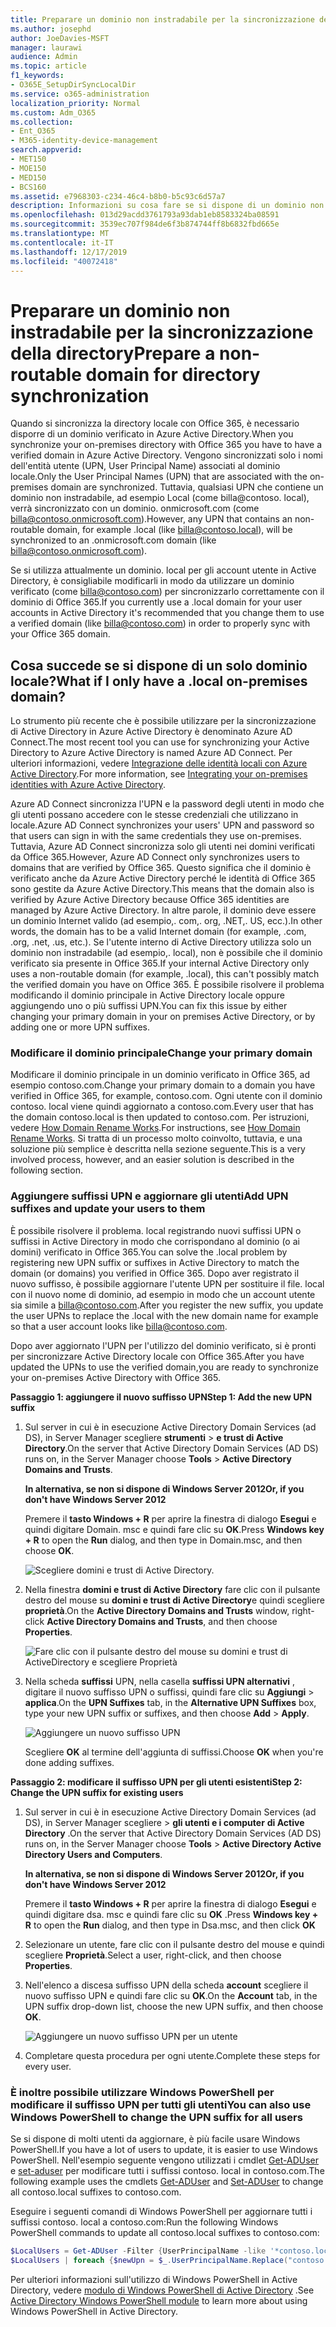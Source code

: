 ```yaml
---
title: Preparare un dominio non instradabile per la sincronizzazione della directory
ms.author: josephd
author: JoeDavies-MSFT
manager: laurawi
audience: Admin
ms.topic: article
f1_keywords:
- O365E_SetupDirSyncLocalDir
ms.service: o365-administration
localization_priority: Normal
ms.custom: Adm_O365
ms.collection:
- Ent_O365
- M365-identity-device-management
search.appverid:
- MET150
- MOE150
- MED150
- BCS160
ms.assetid: e7968303-c234-46c4-b8b0-b5c93c6d57a7
description: Informazioni su cosa fare se si dispone di un dominio non routale associato agli utenti locali prima di eseguire la sincronizzazione con Office 365.
ms.openlocfilehash: 013d29acdd3761793a93dab1eb8583324ba08591
ms.sourcegitcommit: 3539ec707f984de6f3b874744ff8b6832fbd665e
ms.translationtype: MT
ms.contentlocale: it-IT
ms.lasthandoff: 12/17/2019
ms.locfileid: "40072418"
---
```

# <a name="prepare-a-non-routable-domain-for-directory-synchronization"></a><span data-ttu-id="cf7e0-103">Preparare un dominio non instradabile per la sincronizzazione della directory</span><span class="sxs-lookup"><span data-stu-id="cf7e0-103">Prepare a non-routable domain for directory synchronization</span></span>
<span data-ttu-id="cf7e0-104">Quando si sincronizza la directory locale con Office 365, è necessario disporre di un dominio verificato in Azure Active Directory.</span><span class="sxs-lookup"><span data-stu-id="cf7e0-104">When you synchronize your on-premises directory with Office 365 you have to have a verified domain in Azure Active Directory.</span></span> <span data-ttu-id="cf7e0-105">Vengono sincronizzati solo i nomi dell'entità utente (UPN, User Principal Name) associati al dominio locale.</span><span class="sxs-lookup"><span data-stu-id="cf7e0-105">Only the User Principal Names (UPN) that are associated with the on-premises domain are synchronized.</span></span> <span data-ttu-id="cf7e0-106">Tuttavia, qualsiasi UPN che contiene un dominio non instradabile, ad esempio Local (come billa@contoso. local), verrà sincronizzato con un dominio. onmicrosoft.com (come billa@contoso.onmicrosoft.com).</span><span class="sxs-lookup"><span data-stu-id="cf7e0-106">However, any UPN that contains an non-routable domain, for example .local (like billa@contoso.local), will be synchronized to an .onmicrosoft.com domain (like billa@contoso.onmicrosoft.com).</span></span> 

<span data-ttu-id="cf7e0-107">Se si utilizza attualmente un dominio. local per gli account utente in Active Directory, è consigliabile modificarli in modo da utilizzare un dominio verificato (come billa@contoso.com) per sincronizzarlo correttamente con il dominio di Office 365.</span><span class="sxs-lookup"><span data-stu-id="cf7e0-107">If you currently use a .local domain for your user accounts in Active Directory it's recommended that you change them to use a verified domain (like billa@contoso.com) in order to properly sync with your Office 365 domain.</span></span>
  
## <a name="what-if-i-only-have-a-local-on-premises-domain"></a><span data-ttu-id="cf7e0-108">Cosa succede se si dispone di un solo dominio locale?</span><span class="sxs-lookup"><span data-stu-id="cf7e0-108">What if I only have a .local on-premises domain?</span></span>

<span data-ttu-id="cf7e0-109">Lo strumento più recente che è possibile utilizzare per la sincronizzazione di Active Directory in Azure Active Directory è denominato Azure AD Connect.</span><span class="sxs-lookup"><span data-stu-id="cf7e0-109">The most recent tool you can use for synchronizing your Active Directory to Azure Active Directory is named Azure AD Connect.</span></span> <span data-ttu-id="cf7e0-110">Per ulteriori informazioni, vedere [Integrazione delle identità locali con Azure Active Directory](https://docs.microsoft.com/azure/architecture/reference-architectures/identity/azure-ad).</span><span class="sxs-lookup"><span data-stu-id="cf7e0-110">For more information, see [Integrating your on-premises identities with Azure Active Directory](https://docs.microsoft.com/azure/architecture/reference-architectures/identity/azure-ad).</span></span>
  
<span data-ttu-id="cf7e0-111">Azure AD Connect sincronizza l'UPN e la password degli utenti in modo che gli utenti possano accedere con le stesse credenziali che utilizzano in locale.</span><span class="sxs-lookup"><span data-stu-id="cf7e0-111">Azure AD Connect synchronizes your users' UPN and password so that users can sign in with the same credentials they use on-premises.</span></span> <span data-ttu-id="cf7e0-112">Tuttavia, Azure AD Connect sincronizza solo gli utenti nei domini verificati da Office 365.</span><span class="sxs-lookup"><span data-stu-id="cf7e0-112">However, Azure AD Connect only synchronizes users to domains that are verified by Office 365.</span></span> <span data-ttu-id="cf7e0-113">Questo significa che il dominio è verificato anche da Azure Active Directory perché le identità di Office 365 sono gestite da Azure Active Directory.</span><span class="sxs-lookup"><span data-stu-id="cf7e0-113">This means that the domain also is verified by Azure Active Directory because Office 365 identities are managed by Azure Active Directory.</span></span> <span data-ttu-id="cf7e0-114">In altre parole, il dominio deve essere un dominio Internet valido (ad esempio,. com,. org, .NET,. US, ecc.).</span><span class="sxs-lookup"><span data-stu-id="cf7e0-114">In other words, the domain has to be a valid Internet domain (for example, .com, .org, .net, .us, etc.).</span></span> <span data-ttu-id="cf7e0-115">Se l'utente interno di Active Directory utilizza solo un dominio non instradabile (ad esempio,. local), non è possibile che il dominio verificato sia presente in Office 365.</span><span class="sxs-lookup"><span data-stu-id="cf7e0-115">If your internal Active Directory only uses a non-routable domain (for example, .local), this can't possibly match the verified domain you have on Office 365.</span></span> <span data-ttu-id="cf7e0-116">È possibile risolvere il problema modificando il dominio principale in Active Directory locale oppure aggiungendo uno o più suffissi UPN.</span><span class="sxs-lookup"><span data-stu-id="cf7e0-116">You can fix this issue by either changing your primary domain in your on premises Active Directory, or by adding one or more UPN suffixes.</span></span>
  
### <a name="change-your-primary-domain"></a><span data-ttu-id="cf7e0-117">**Modificare il dominio principale**</span><span class="sxs-lookup"><span data-stu-id="cf7e0-117">**Change your primary domain**</span></span>

<span data-ttu-id="cf7e0-118">Modificare il dominio principale in un dominio verificato in Office 365, ad esempio contoso.com.</span><span class="sxs-lookup"><span data-stu-id="cf7e0-118">Change your primary domain to a domain you have verified in Office 365, for example, contoso.com.</span></span> <span data-ttu-id="cf7e0-119">Ogni utente con il dominio contoso. local viene quindi aggiornato a contoso.com.</span><span class="sxs-lookup"><span data-stu-id="cf7e0-119">Every user that has the domain contoso.local is then updated to contoso.com.</span></span> <span data-ttu-id="cf7e0-120">Per istruzioni, vedere [How Domain Rename Works](https://go.microsoft.com/fwlink/p/?LinkId=624174).</span><span class="sxs-lookup"><span data-stu-id="cf7e0-120">For instructions, see [How Domain Rename Works](https://go.microsoft.com/fwlink/p/?LinkId=624174).</span></span> <span data-ttu-id="cf7e0-121">Si tratta di un processo molto coinvolto, tuttavia, e una soluzione più semplice è descritta nella sezione seguente.</span><span class="sxs-lookup"><span data-stu-id="cf7e0-121">This is a very involved process, however, and an easier solution is described in the following section.</span></span>
  
### <a name="add-upn-suffixes-and-update-your-users-to-them"></a><span data-ttu-id="cf7e0-122">**Aggiungere suffissi UPN e aggiornare gli utenti**</span><span class="sxs-lookup"><span data-stu-id="cf7e0-122">**Add UPN suffixes and update your users to them**</span></span>

<span data-ttu-id="cf7e0-123">È possibile risolvere il problema. local registrando nuovi suffissi UPN o suffissi in Active Directory in modo che corrispondano al dominio (o ai domini) verificato in Office 365.</span><span class="sxs-lookup"><span data-stu-id="cf7e0-123">You can solve the .local problem by registering new UPN suffix or suffixes in Active Directory to match the domain (or domains) you verified in Office 365.</span></span> <span data-ttu-id="cf7e0-124">Dopo aver registrato il nuovo suffisso, è possibile aggiornare l'utente UPN per sostituire il file. local con il nuovo nome di dominio, ad esempio in modo che un account utente sia simile a billa@contoso.com.</span><span class="sxs-lookup"><span data-stu-id="cf7e0-124">After you register the new suffix, you update the user UPNs to replace the .local with the new domain name for example so that a user account looks like billa@contoso.com.</span></span>
  
<span data-ttu-id="cf7e0-125">Dopo aver aggiornato l'UPN per l'utilizzo del dominio verificato, si è pronti per sincronizzare Active Directory locale con Office 365.</span><span class="sxs-lookup"><span data-stu-id="cf7e0-125">After you have updated the UPNs to use the verified domain,you are ready to synchronize your on-premises Active Directory with Office 365.</span></span>
  
 <span data-ttu-id="cf7e0-126">**Passaggio 1: aggiungere il nuovo suffisso UPN**</span><span class="sxs-lookup"><span data-stu-id="cf7e0-126">**Step 1: Add the new UPN suffix**</span></span>
  
1. <span data-ttu-id="cf7e0-127">Sul server in cui è in esecuzione Active Directory Domain Services (ad DS), in Server Manager scegliere **strumenti** \> **e trust di Active Directory**.</span><span class="sxs-lookup"><span data-stu-id="cf7e0-127">On the server that Active Directory Domain Services (AD DS) runs on, in the Server Manager choose **Tools** \> **Active Directory Domains and Trusts**.</span></span>
    
    <span data-ttu-id="cf7e0-128">**In alternativa, se non si dispone di Windows Server 2012**</span><span class="sxs-lookup"><span data-stu-id="cf7e0-128">**Or, if you don't have Windows Server 2012**</span></span>
    
    <span data-ttu-id="cf7e0-129">Premere il **tasto Windows + R** per aprire la finestra di dialogo **Esegui** e quindi digitare Domain. msc e quindi fare clic su **OK**.</span><span class="sxs-lookup"><span data-stu-id="cf7e0-129">Press **Windows key + R** to open the **Run** dialog, and then type in Domain.msc, and then choose **OK**.</span></span>
    
    ![Scegliere domini e trust di Active Directory.](media/46b6e007-9741-44af-8517-6f682e0ac974.png)
  
2. <span data-ttu-id="cf7e0-131">Nella finestra **domini e trust di Active Directory** fare clic con il pulsante destro del mouse su **domini e trust di Active Directory**e quindi scegliere **proprietà**.</span><span class="sxs-lookup"><span data-stu-id="cf7e0-131">On the **Active Directory Domains and Trusts** window, right-click **Active Directory Domains and Trusts**, and then choose **Properties**.</span></span>
    
    ![Fare clic con il pulsante destro del mouse su domini e trust di ActiveDirectory e scegliere Proprietà](media/39d20812-ffb5-4ba9-8d7b-477377ac360d.png)
  
3. <span data-ttu-id="cf7e0-133">Nella scheda **suffissi** UPN, nella casella **suffissi UPN alternativi** , digitare il nuovo suffisso UPN o suffissi, quindi fare clic su **Aggiungi** \> **applica**.</span><span class="sxs-lookup"><span data-stu-id="cf7e0-133">On the **UPN Suffixes** tab, in the **Alternative UPN Suffixes** box, type your new UPN suffix or suffixes, and then choose **Add** \> **Apply**.</span></span>
    
    ![Aggiungere un nuovo suffisso UPN](media/a4aaf919-7adf-469a-b93f-83ef284c0915.PNG)
  
    <span data-ttu-id="cf7e0-135">Scegliere **OK** al termine dell'aggiunta di suffissi.</span><span class="sxs-lookup"><span data-stu-id="cf7e0-135">Choose **OK** when you're done adding suffixes.</span></span> 
    
 <span data-ttu-id="cf7e0-136">**Passaggio 2: modificare il suffisso UPN per gli utenti esistenti**</span><span class="sxs-lookup"><span data-stu-id="cf7e0-136">**Step 2: Change the UPN suffix for existing users**</span></span>
  
1. <span data-ttu-id="cf7e0-137">Sul server in cui è in esecuzione Active Directory Domain Services (ad DS), in Server Manager scegliere \> **gli utenti e i computer** **di Active Directory** .</span><span class="sxs-lookup"><span data-stu-id="cf7e0-137">On the server that Active Directory Domain Services (AD DS) runs on, in the Server Manager choose **Tools** \> **Active Directory Active Directory Users and Computers**.</span></span>
    
    <span data-ttu-id="cf7e0-138">**In alternativa, se non si dispone di Windows Server 2012**</span><span class="sxs-lookup"><span data-stu-id="cf7e0-138">**Or, if you don't have Windows Server 2012**</span></span>
    
    <span data-ttu-id="cf7e0-139">Premere il **tasto Windows + R** per aprire la finestra di dialogo **Esegui** e quindi digitare dsa. msc e quindi fare clic su **OK** .</span><span class="sxs-lookup"><span data-stu-id="cf7e0-139">Press **Windows key + R** to open the **Run** dialog, and then type in Dsa.msc, and then click **OK**</span></span>
    
2. <span data-ttu-id="cf7e0-140">Selezionare un utente, fare clic con il pulsante destro del mouse e quindi scegliere **Proprietà**.</span><span class="sxs-lookup"><span data-stu-id="cf7e0-140">Select a user, right-click, and then choose **Properties**.</span></span>
    
3. <span data-ttu-id="cf7e0-141">Nell'elenco a discesa suffisso UPN della scheda **account** scegliere il nuovo suffisso UPN e quindi fare clic su **OK**.</span><span class="sxs-lookup"><span data-stu-id="cf7e0-141">On the **Account** tab, in the UPN suffix drop-down list, choose the new UPN suffix, and then choose **OK**.</span></span>
    
    ![Aggiungere un nuovo suffisso UPN per un utente](media/54876751-49f0-48cc-b864-2623c4835563.png)
  
4. <span data-ttu-id="cf7e0-143">Completare questa procedura per ogni utente.</span><span class="sxs-lookup"><span data-stu-id="cf7e0-143">Complete these steps for every user.</span></span>
    
   
### <a name="you-can-also-use-windows-powershell-to-change-the-upn-suffix-for-all-users"></a><span data-ttu-id="cf7e0-144">**È inoltre possibile utilizzare Windows PowerShell per modificare il suffisso UPN per tutti gli utenti**</span><span class="sxs-lookup"><span data-stu-id="cf7e0-144">**You can also use Windows PowerShell to change the UPN suffix for all users**</span></span>

<span data-ttu-id="cf7e0-145">Se si dispone di molti utenti da aggiornare, è più facile usare Windows PowerShell.</span><span class="sxs-lookup"><span data-stu-id="cf7e0-145">If you have a lot of users to update, it is easier to use Windows PowerShell.</span></span> <span data-ttu-id="cf7e0-146">Nell'esempio seguente vengono utilizzati i cmdlet [Get-ADUser](https://go.microsoft.com/fwlink/p/?LinkId=624312) e [set-aduser](https://go.microsoft.com/fwlink/p/?LinkId=624313) per modificare tutti i suffissi contoso. local in contoso.com.</span><span class="sxs-lookup"><span data-stu-id="cf7e0-146">The following example uses the cmdlets [Get-ADUser](https://go.microsoft.com/fwlink/p/?LinkId=624312) and [Set-ADUser](https://go.microsoft.com/fwlink/p/?LinkId=624313) to change all contoso.local suffixes to contoso.com.</span></span> 

<span data-ttu-id="cf7e0-147">Eseguire i seguenti comandi di Windows PowerShell per aggiornare tutti i suffissi contoso. local a contoso.com:</span><span class="sxs-lookup"><span data-stu-id="cf7e0-147">Run the following Windows PowerShell commands to update all contoso.local suffixes to contoso.com:</span></span>
    
  ```powershell
  $LocalUsers = Get-ADUser -Filter {UserPrincipalName -like '*contoso.local'} -Properties userPrincipalName -ResultSetSize $null
  $LocalUsers | foreach {$newUpn = $_.UserPrincipalName.Replace("contoso.local","contoso.com"); $_ | Set-ADUser -UserPrincipalName $newUpn}
  ```

<span data-ttu-id="cf7e0-148">Per ulteriori informazioni sull'utilizzo di Windows PowerShell in Active Directory, vedere [modulo di Windows PowerShell di Active Directory](https://go.microsoft.com/fwlink/p/?LinkId=624314) .</span><span class="sxs-lookup"><span data-stu-id="cf7e0-148">See [Active Directory Windows PowerShell module](https://go.microsoft.com/fwlink/p/?LinkId=624314) to learn more about using Windows PowerShell in Active Directory.</span></span> 

